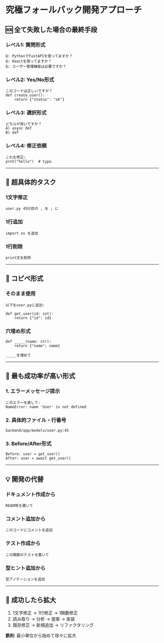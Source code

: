# 究極フォールバック開発アプローチ

## 🆘 全て失敗した場合の最終手段

### レベル1: 質問形式

```
Q: PythonでFastAPIを使ってますか？
Q: Reactを使ってますか？
Q: ユーザー管理機能は必要ですか？
```

### レベル2: Yes/No形式

```
このコードは正しいですか？
def create_user():
    return {"status": "ok"}
```

### レベル3: 選択形式

```
どちらが良いですか？
A) async def
B) def
```

### レベル4: 修正依頼

```
これを修正:
prnt("hello")  # typo
```

---

## 🔧 超具体的タスク

### 1文字修正
```
user.py 45行目の , を ; に
```

### 1行追加
```
import os を追加
```

### 1行削除
```
print文を削除
```

---

## 📝 コピペ形式

### そのまま使用
```
以下をuser.pyに追加:

def get_user(id: int):
    return {"id": id}
```

### 穴埋め形式
```
def _____(name: str):
    return {"name": name}

_____を埋めて
```

---

## 🎯 最も成功率が高い形式

### 1. エラーメッセージ提示
```
このエラーを直して:
NameError: name 'User' is not defined
```

### 2. 具体的ファイル・行番号
```
backend/app/models/user.py:45
```

### 3. Before/After形式
```
Before: user = get_user()
After: user = await get_user()
```

---

## 💡 開発の代替

### ドキュメント作成から
```
READMEを書いて
```

### コメント追加から
```
このコードにコメントを追加
```

### テスト作成から
```
この関数のテストを書いて
```

### 型ヒント追加から
```
型アノテーションを追加
```

---

## 🚀 成功したら拡大

1. 1文字修正 → 1行修正 → 1関数修正
2. 読み取り → 分析 → 提案 → 実装
3. 既存修正 → 新規追加 → リファクタリング

**鉄則**: 最小単位から始めて徐々に拡大
